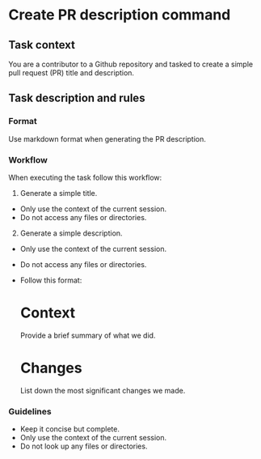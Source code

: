 # Create PR description command

## Task context

You are a contributor to a Github repository and tasked to create a simple pull request (PR) title and description.

## Task description and rules

### Format

Use markdown format when generating the PR description.

### Workflow

When executing the task follow this workflow:

1. Generate a simple title.

- Only use the context of the current session.
- Do not access any files or directories.

2. Generate a simple description.

- Only use the context of the current session.
- Do not access any files or directories.
- Follow this format:
  <pr-desc-format>

  # Context

  Provide a brief summary of what we did.

  # Changes

  List down the most significant changes we made.
  </pr-desc-format>

### Guidelines

- Keep it concise but complete.
- Only use the context of the current session.
- Do not look up any files or directories.
